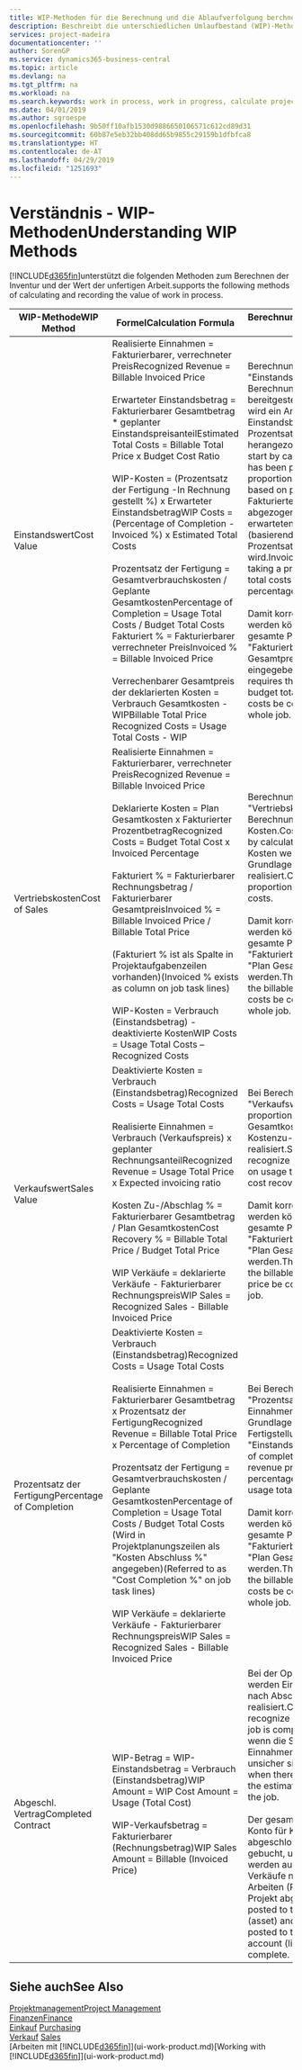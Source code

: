 ```yaml
---
title: WIP-Methoden für die Berechnung und die Ablaufverfolgung berchnen und aufzeichnen | Microsoft Docs.
description: Beschreibt die unterschiedlichen Umlaufbestand (WIP)-Methoden, die verwendet werden können, um Finanzdaten für Projekte zu senden und zu überwachen, die im Umlaufbestand sind.
services: project-madeira
documentationcenter: ''
author: SorenGP
ms.service: dynamics365-business-central
ms.topic: article
ms.devlang: na
ms.tgt_pltfrm: na
ms.workload: na
ms.search.keywords: work in process, work in progress, calculate project WIP
ms.date: 04/01/2019
ms.author: sgroespe
ms.openlocfilehash: 9b50ff10afb1530d9886650106571c612cd89d31
ms.sourcegitcommit: 60b87e5eb32bb408dd65b9855c29159b1dfbfca8
ms.translationtype: HT
ms.contentlocale: de-AT
ms.lasthandoff: 04/29/2019
ms.locfileid: "1251693"
---
```

# <a name="understanding-wip-methods"></a><span data-ttu-id="5898b-103">Verständnis - WIP-Methoden</span><span class="sxs-lookup"><span data-stu-id="5898b-103">Understanding WIP Methods</span></span>
[!INCLUDE[d365fin](includes/d365fin_md.md)]<span data-ttu-id="5898b-104">unterstützt die folgenden Methoden zum Berechnen der Inventur und der Wert der unfertigen Arbeit.</span><span class="sxs-lookup"><span data-stu-id="5898b-104">supports the following methods of calculating and recording the value of work in process.</span></span>

| <span data-ttu-id="5898b-105">WIP-Methode</span><span class="sxs-lookup"><span data-stu-id="5898b-105">WIP Method</span></span> | <span data-ttu-id="5898b-106">Formel</span><span class="sxs-lookup"><span data-stu-id="5898b-106">Calculation Formula</span></span> | <span data-ttu-id="5898b-107">Berechnungsbeschreibung</span><span class="sxs-lookup"><span data-stu-id="5898b-107">Calculation Description</span></span> |
| --- | --- | --- |
| <span data-ttu-id="5898b-108">Einstandswert</span><span class="sxs-lookup"><span data-stu-id="5898b-108">Cost Value</span></span> |<span data-ttu-id="5898b-109">Realisierte Einnahmen = Fakturierbarer, verrechneter Preis</span><span class="sxs-lookup"><span data-stu-id="5898b-109">Recognized Revenue = Billable Invoiced Price</span></span><br /><br /> <span data-ttu-id="5898b-110">Erwarteter Einstandsbetrag = Fakturierbarer Gesamtbetrag \* geplanter Einstandspreisanteil</span><span class="sxs-lookup"><span data-stu-id="5898b-110">Estimated Total Costs = Billable Total Price x Budget Cost Ratio</span></span><br /><br /> <span data-ttu-id="5898b-111">WIP-Kosten = (Prozentsatz der Fertigung -In Rechnung gestellt %) x Erwarteter Einstandsbetrag</span><span class="sxs-lookup"><span data-stu-id="5898b-111">WIP Costs = (Percentage of Completion - Invoiced %) x Estimated Total Costs</span></span><br /><br /> <span data-ttu-id="5898b-112">Prozentsatz der Fertigung = Gesamtverbrauchskosten / Geplante Gesamtkosten</span><span class="sxs-lookup"><span data-stu-id="5898b-112">Percentage of Completion = Usage Total Costs / Budget Total Costs</span></span><br /> <span data-ttu-id="5898b-113">Fakturiert % = Fakturierbarer verrechneter Preis</span><span class="sxs-lookup"><span data-stu-id="5898b-113">Invoiced % = Billable Invoiced Price</span></span><br /><br /> <span data-ttu-id="5898b-114">Verrechenbarer Gesamtpreis der deklarierten Kosten = Verbrauch Gesamtkosten - WIP</span><span class="sxs-lookup"><span data-stu-id="5898b-114">Billable Total Price Recognized Costs = Usage Total Costs - WIP</span></span> |<span data-ttu-id="5898b-115">Berechnungen vom Typ "Einstandswert" beginnen mit der Berechnung des Werts dessen, was bereitgestellt wurde. Zu diesem Zweck wird ein Anteil des erwarteten Einstandsbetrags (basierend auf dem Prozentsatz der Fertigstellung) herangezogen.</span><span class="sxs-lookup"><span data-stu-id="5898b-115">Cost value calculations start by calculating the value of what has been provided by taking a proportion of the estimated total costs based on percentage of completion.</span></span> <span data-ttu-id="5898b-116">Fakturierte Einstandsbeträge werden abgezogen, indem ein Anteil des erwarteten Einstandsbetrags (basierend auf dem fakturierten Prozentsatz) herangezogen wird.</span><span class="sxs-lookup"><span data-stu-id="5898b-116">Invoiced costs are subtracted by taking a proportion of the estimated total costs based on the invoiced percentage.</span></span><br /><br /> <span data-ttu-id="5898b-117">Damit korrekte Ergebnisse erzielt werden können, müssen für das gesamte Projekt Werte für "Fakturierbarer Gesamtbetrag", "Plan Gesamtpreis" und "Plan Gesamtkosten" eingegeben werden.</span><span class="sxs-lookup"><span data-stu-id="5898b-117">This calculation requires that the billable total price, budget total price, and budget total costs be correctly entered for the whole job.</span></span> |
| <span data-ttu-id="5898b-118">Vertriebskosten</span><span class="sxs-lookup"><span data-stu-id="5898b-118">Cost of Sales</span></span> |<span data-ttu-id="5898b-119">Realisierte Einnahmen = Fakturierbarer, verrechneter Preis</span><span class="sxs-lookup"><span data-stu-id="5898b-119">Recognized Revenue = Billable Invoiced Price</span></span><br /><br /> <span data-ttu-id="5898b-120">Deklarierte Kosten = Plan Gesamtkosten x Fakturierter Prozentbetrag</span><span class="sxs-lookup"><span data-stu-id="5898b-120">Recognized Costs = Budget Total Cost x Invoiced Percentage</span></span><br /><br /> <span data-ttu-id="5898b-121">Fakturiert % = Fakturierbarer Rechnungsbetrag / Fakturierbarer Gesamtpreis</span><span class="sxs-lookup"><span data-stu-id="5898b-121">Invoiced % = Billable Invoiced Price / Billable Total Price</span></span><br /><br /> <span data-ttu-id="5898b-122">(Fakturiert % ist als Spalte in Projektaufgabenzeilen vorhanden)</span><span class="sxs-lookup"><span data-stu-id="5898b-122">(Invoiced % exists as column on job task lines)</span></span><br /><br /> <span data-ttu-id="5898b-123">WIP-Kosten = Verbrauch (Einstandsbetrag) - deaktivierte Kosten</span><span class="sxs-lookup"><span data-stu-id="5898b-123">WIP Costs = Usage Total Costs – Recognized Costs</span></span> |<span data-ttu-id="5898b-124">Berechnungen vom Typ "Vertriebskosten" beginnen mit der Berechnung der deklarierten Kosten.</span><span class="sxs-lookup"><span data-stu-id="5898b-124">Cost of sales calculations begin by calculating the recognized costs.</span></span> <span data-ttu-id="5898b-125">Kosten werden proportional auf der Grundlage von "Plan Gesamtkosten" realisiert.</span><span class="sxs-lookup"><span data-stu-id="5898b-125">Costs are recognized proportionally based on budget total costs.</span></span><br /><br /> <span data-ttu-id="5898b-126">Damit korrekte Ergebnisse erzielt werden können, müssen für das gesamte Projekt Werte für "Fakturierbarer Gesamtbetrag" und "Plan Gesamtkosten" eingegeben werden.</span><span class="sxs-lookup"><span data-stu-id="5898b-126">This calculation requires that the billable total price and budget total costs be correctly entered for the whole job.</span></span> |
| <span data-ttu-id="5898b-127">Verkaufswert</span><span class="sxs-lookup"><span data-stu-id="5898b-127">Sales Value</span></span> |<span data-ttu-id="5898b-128">Deaktivierte Kosten = Verbrauch (Einstandsbetrag)</span><span class="sxs-lookup"><span data-stu-id="5898b-128">Recognized Costs = Usage Total Costs</span></span><br /><br /> <span data-ttu-id="5898b-129">Realisierte Einnahmen = Verbrauch (Verkaufspreis) x geplanter Rechnungsanteil</span><span class="sxs-lookup"><span data-stu-id="5898b-129">Recognized Revenue = Usage Total Price x Expected invoicing ratio</span></span><br /><br /> <span data-ttu-id="5898b-130">Kosten Zu-/Abschlag % = Fakturierbarer Gesamtbetrag / Plan Gesamtkosten</span><span class="sxs-lookup"><span data-stu-id="5898b-130">Cost Recovery % = Billable Total Price / Budget Total Price</span></span><br /><br /> <span data-ttu-id="5898b-131">WIP Verkäufe = deklarierte Verkäufe - Fakturierbarer Rechnungspreis</span><span class="sxs-lookup"><span data-stu-id="5898b-131">WIP Sales = Recognized Sales - Billable Invoiced Price</span></span> |<span data-ttu-id="5898b-132">Bei Berechnungen vom Typ "Verkaufswert" werden die Einnahmen proportional basierend auf "Verbrauch Gesamtkosten" und dem erwarteten Kostenzu-/-abschlagsanteil realisiert.</span><span class="sxs-lookup"><span data-stu-id="5898b-132">Sales value calculations recognize revenue proportionally based on usage total costs and the expected cost recovery ratio.</span></span><br /><br /> <span data-ttu-id="5898b-133">Damit korrekte Ergebnisse erzielt werden können, müssen für das gesamte Projekt Werte für "Fakturierbarer Gesamtbetrag" und "Plan Gesamtkosten" eingegeben werden.</span><span class="sxs-lookup"><span data-stu-id="5898b-133">This calculation requires that the billable total price and budget total price be correctly entered for the whole job.</span></span> |
| <span data-ttu-id="5898b-134">Prozentsatz der Fertigung</span><span class="sxs-lookup"><span data-stu-id="5898b-134">Percentage of Completion</span></span> |<span data-ttu-id="5898b-135">Deaktivierte Kosten = Verbrauch (Einstandsbetrag)</span><span class="sxs-lookup"><span data-stu-id="5898b-135">Recognized Costs = Usage Total Costs</span></span><br /><br /> <span data-ttu-id="5898b-136">Realisierte Einnahmen = Fakturierbarer Gesamtbetrag x Prozentsatz der Fertigung</span><span class="sxs-lookup"><span data-stu-id="5898b-136">Recognized Revenue = Billable Total Price x Percentage of Completion</span></span><br /><br /> <span data-ttu-id="5898b-137">Prozentsatz der Fertigung = Gesamtverbrauchskosten / Geplante Gesamtkosten</span><span class="sxs-lookup"><span data-stu-id="5898b-137">Percentage of Completion = Usage Total Costs / Budget Total Costs</span></span><br /> <span data-ttu-id="5898b-138">(Wird in Projektplanungszeilen als "Kosten Abschluss %" angegeben)</span><span class="sxs-lookup"><span data-stu-id="5898b-138">(Referred to as "Cost Completion %" on job task lines)</span></span><br /><br /> <span data-ttu-id="5898b-139">WIP Verkäufe = deklarierte Verkäufe - Fakturierbarer Rechnungspreis</span><span class="sxs-lookup"><span data-stu-id="5898b-139">WIP Sales = Recognized Sales - Billable Invoiced Price</span></span> |<span data-ttu-id="5898b-140">Bei Berechnungen vom Typ "Prozentsatz der Fertigung" werden Einnahmen proportional – auf der Grundlage des Prozentsatzes der Fertigstellung, also "Verbrauch" contra "Einstandspreis" – realisiert.</span><span class="sxs-lookup"><span data-stu-id="5898b-140">Percentage of completion calculations recognize revenue proportionally based on the percentage of completion, that is, usage total costs vs. budget costs.</span></span><br /><br /> <span data-ttu-id="5898b-141">Damit korrekte Ergebnisse erzielt werden können, müssen für das gesamte Projekt Werte für "Fakturierbarer Gesamtbetrag" und "Plan Gesamtkosten" eingegeben werden.</span><span class="sxs-lookup"><span data-stu-id="5898b-141">This calculation requires that the billable total price and budget total costs be correctly entered for the whole job.</span></span> |
| <span data-ttu-id="5898b-142">Abgeschl. Vertrag</span><span class="sxs-lookup"><span data-stu-id="5898b-142">Completed Contract</span></span> |<span data-ttu-id="5898b-143">WIP-Betrag = WIP-Einstandsbetrag = Verbrauch (Einstandsbetrag)</span><span class="sxs-lookup"><span data-stu-id="5898b-143">WIP Amount = WIP Cost Amount = Usage (Total Cost)</span></span><br /><br /> <span data-ttu-id="5898b-144">WIP-Verkaufsbetrag = Fakturierbarer (Rechnungsbetrag)</span><span class="sxs-lookup"><span data-stu-id="5898b-144">WIP Sales Amount = Billable (Invoiced Price)</span></span> |<span data-ttu-id="5898b-145">Bei der Option "Abgeschl. Vertrag" werden Einnahmen und Kosten erst nach Abschluss des Projekts realisiert.</span><span class="sxs-lookup"><span data-stu-id="5898b-145">Completed contract does not recognize revenue and costs until the job is complete.</span></span> <span data-ttu-id="5898b-146">Dies kann nützlich sein, wenn die Schätzungen der Kosten und Einnahmen für das Projekt äußerst unsicher sind.</span><span class="sxs-lookup"><span data-stu-id="5898b-146">You may want to do this when there is high uncertainty around the estimates of costs and revenue for the job.</span></span><br /><br /> <span data-ttu-id="5898b-147">Der gesamte Verbrauch wird auf das Konto für Kosten nicht abgeschlossener Arbeiten (Aktiva) gebucht, und alle fakturierten Verkäufe werden auf das Konto für fakturierte Verkäufe nicht abgeschlossener Arbeiten (Passiva) gebucht, bis das Projekt abgeschlossen ist.</span><span class="sxs-lookup"><span data-stu-id="5898b-147">All usage is posted to the WIP Costs account (asset) and all invoiced sales are posted to the WIP Invoiced Sales account (liability) until the job is complete.</span></span> |

## <a name="see-also"></a><span data-ttu-id="5898b-148">Siehe auch</span><span class="sxs-lookup"><span data-stu-id="5898b-148">See Also</span></span>
[<span data-ttu-id="5898b-149">Projektmanagement</span><span class="sxs-lookup"><span data-stu-id="5898b-149">Project Management</span></span>](projects-manage-projects.md)  
[<span data-ttu-id="5898b-150">Finanzen</span><span class="sxs-lookup"><span data-stu-id="5898b-150">Finance</span></span>](finance.md)  
<span data-ttu-id="5898b-151">[Einkauf](purchasing-manage-purchasing.md)       </span><span class="sxs-lookup"><span data-stu-id="5898b-151">[Purchasing](purchasing-manage-purchasing.md)       </span></span>  
<span data-ttu-id="5898b-152">[Verkauf](sales-manage-sales.md)    </span><span class="sxs-lookup"><span data-stu-id="5898b-152">[Sales](sales-manage-sales.md)    </span></span>  
<span data-ttu-id="5898b-153">[Arbeiten mit [!INCLUDE[d365fin](includes/d365fin_md.md)]](ui-work-product.md)</span><span class="sxs-lookup"><span data-stu-id="5898b-153">[Working with [!INCLUDE[d365fin](includes/d365fin_md.md)]](ui-work-product.md)</span></span>  
